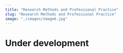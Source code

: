 ```yaml
---
title: "Research Methods and Professional Practice"
slug: "Research Methods and Professional Practice"
image: "./images/image6.jpg"
---
```



# Under development
